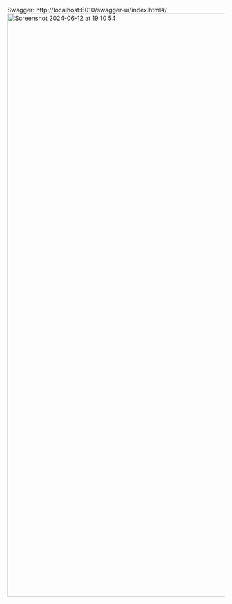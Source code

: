 Swagger: http://localhost:8010/swagger-ui/index.html#/
<img width="1354" alt="Screenshot 2024-06-12 at 19 10 54" src="https://github.com/namptit02/EcommerceApp/assets/91424008/6fa55d31-76c2-42c2-9907-855dde10e3d0">
